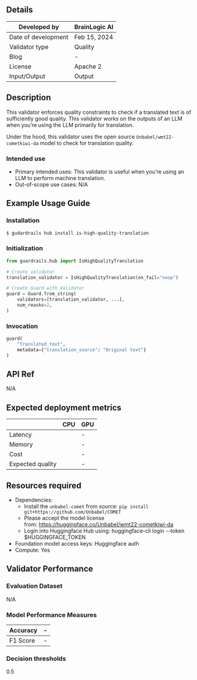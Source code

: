 ## Details

| Developed by | BrainLogic AI |
| --- | --- |
| Date of development | Feb 15, 2024 |
| Validator type | Quality |
| Blog | - |
| License | Apache 2 |
| Input/Output | Output |

## Description

This validator enforces quality constraints to check if a translated text is of sufficiently good quality. This validator works on the outputs of an LLM when you’re using the LLM primarily for translation.

Under the hood, this validator uses the open source `Unbabel/wmt22-cometkiwi-da` model to check for translation quality.

### Intended use

- Primary intended uses: This validator is useful when you’re using an LLM to perform machine translation.
- Out-of-scope use cases: N/A

## Example Usage Guide

### Installation

```bash
$ gudardrails hub install is-high-quality-translation
```

### Initialization

```python
from guardrails.hub import IsHighQualityTranslation

# Create validator
translation_validator = IsHighQualityTranslation(on_fail="noop")

# Create Guard with Validator
guard = Guard.from_string(
    validators=[translation_validator, ...],
    num_reasks=2,
)
```

### Invocation

```python
guard(
    "Translated_text",
    metadata={"translation_source": "Original text"}
)
```

## API Ref

N/A

## Expected deployment metrics

|  | CPU | GPU |
| --- | --- | --- |
| Latency |  | - |
| Memory |  | - |
| Cost |  | - |
| Expected quality |  | - |

## Resources required

- Dependencies:
    - Install the `unbabel-comet` from source: `pip install git+https://github.com/Unbabel/COMET`
    - Please accept the model license from: https://huggingface.co/Unbabel/wmt22-cometkiwi-da
    - Login into Huggingface Hub using: huggingface-cli login --token $HUGGINGFACE_TOKEN
- Foundation model access keys: Huggingface auth
- Compute: Yes

## Validator Performance

### Evaluation Dataset

N/A

### Model Performance Measures

| Accuracy | - |
| --- | --- |
| F1 Score | - |

### Decision thresholds

0.5
